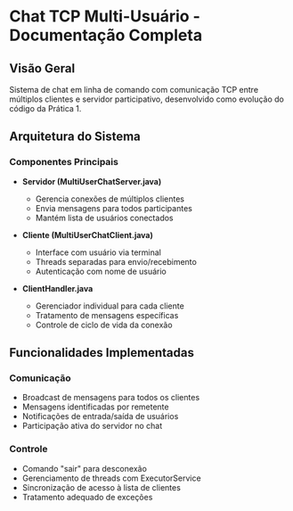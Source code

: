 # Chat TCP Multi-Usuário - Documentação Completa

## Visão Geral
Sistema de chat em linha de comando com comunicação TCP entre múltiplos clientes e servidor participativo, desenvolvido como evolução do código da Prática 1.

## Arquitetura do Sistema

### Componentes Principais
- **Servidor (MultiUserChatServer.java)**
    - Gerencia conexões de múltiplos clientes
    - Envia mensagens para todos participantes
    - Mantém lista de usuários conectados

- **Cliente (MultiUserChatClient.java)**
    - Interface com usuário via terminal
    - Threads separadas para envio/recebimento
    - Autenticação com nome de usuário

- **ClientHandler.java**
    - Gerenciador individual para cada cliente
    - Tratamento de mensagens específicas
    - Controle de ciclo de vida da conexão

## Funcionalidades Implementadas

### Comunicação
- Broadcast de mensagens para todos os clientes
- Mensagens identificadas por remetente
- Notificações de entrada/saída de usuários
- Participação ativa do servidor no chat

### Controle
- Comando "sair" para desconexão
- Gerenciamento de threads com ExecutorService
- Sincronização de acesso à lista de clientes
- Tratamento adequado de exceções